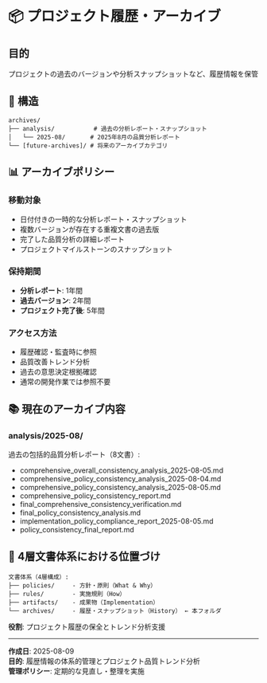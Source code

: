 # 📦 プロジェクト履歴・アーカイブ

## 目的
プロジェクトの過去のバージョンや分析スナップショットなど、履歴情報を保管

## 📁 構造

```
archives/
├── analysis/           # 過去の分析レポート・スナップショット
│   └── 2025-08/       # 2025年8月の品質分析レポート
└── [future-archives]/ # 将来のアーカイブカテゴリ
```

## 📊 アーカイブポリシー

### 移動対象
- 日付付きの一時的な分析レポート・スナップショット
- 複数バージョンが存在する重複文書の過去版
- 完了した品質分析の詳細レポート
- プロジェクトマイルストーンのスナップショット

### 保持期間
- **分析レポート**: 1年間
- **過去バージョン**: 2年間  
- **プロジェクト完了後**: 5年間

### アクセス方法
- 履歴確認・監査時に参照
- 品質改善トレンド分析
- 過去の意思決定根拠確認
- 通常の開発作業では参照不要

## 📚 現在のアーカイブ内容

### analysis/2025-08/
過去の包括的品質分析レポート（8文書）:
- comprehensive_overall_consistency_analysis_2025-08-05.md
- comprehensive_policy_consistency_analysis_2025-08-04.md  
- comprehensive_policy_consistency_analysis_2025-08-05.md
- comprehensive_policy_consistency_report.md
- final_comprehensive_consistency_verification.md
- final_policy_consistency_analysis.md
- implementation_policy_compliance_report_2025-08-05.md
- policy_consistency_final_report.md

## 🔄 4層文書体系における位置づけ

```
文書体系（4層構成）:
├── policies/     - 方針・原則（What & Why）
├── rules/        - 実施規則（How）  
├── artifacts/    - 成果物（Implementation）
└── archives/     - 履歴・スナップショット（History） ← 本フォルダ
```

**役割**: プロジェクト履歴の保全とトレンド分析支援

---
**作成日**: 2025-08-09  
**目的**: 履歴情報の体系的管理とプロジェクト品質トレンド分析  
**管理ポリシー**: 定期的な見直し・整理を実施